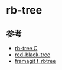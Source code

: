 
# rb-tree

## 参考

- [rb-tree C](https://gist.github.com/VictorGarritano/5f894be162d39e9bdd5c)
- [red-black-tree](https://github.com/xieqing/red-black-tree)
- [framagit t_rbtree](https://framagit.org/awoimbee_42/libft/tree/7fac487e9aff2381c8d87b79a5cf36fdc8bf064f/src/t_rbtree)
